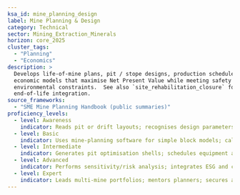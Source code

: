 ```yaml
---
ksa_id: mine_planning_design
label: Mine Planning & Design
category: Technical
sector: Mining_Extraction_Minerals
horizon: core_2025
cluster_tags:
  - "Planning"
  - "Economics"
description: >
  Develops life-of-mine plans, pit / stope designs, production schedules, and
  economic models that maximise Net Present Value while meeting safety and
  environmental constraints.  See also `site_rehabilitation_closure` for
  end-of-life integration.
source_frameworks:
  - "SME Mine Planning Handbook (public summaries)"
proficiency_levels:
  - level: Awareness
    indicator: Reads pit or drift layouts; recognises design parameters.
  - level: Basic
    indicator: Uses mine-planning software for simple block models; calculates stripping ratio.
  - level: Intermediate
    indicator: Generates pit optimisation shells; schedules equipment and manpower.
  - level: Advanced
    indicator: Performs sensitivity/risk analysis; integrates ESG and closure costs.
  - level: Expert
    indicator: Leads multi-mine portfolios; mentors planners; secures approvals from boards and regulators.
---
```

